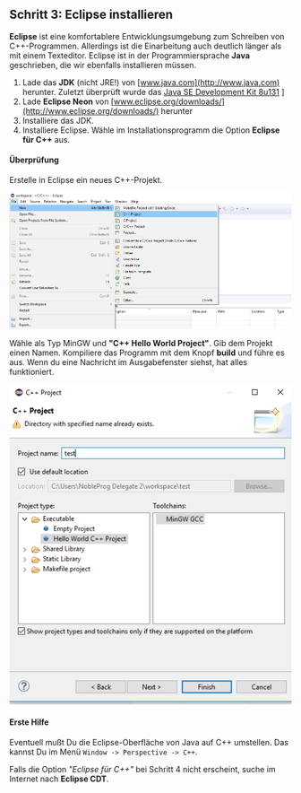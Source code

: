 
## Schritt 3: Eclipse installieren

**Eclipse** ist eine komfortablere Entwicklungsumgebung zum Schreiben von C++-Programmen. Allerdings ist die Einarbeitung auch deutlich länger als mit einem Texteditor. Eclipse ist in der Programmiersprache **Java** geschrieben, die wir ebenfalls installieren müssen.

1. Lade das **JDK** (nicht JRE!) von [www.java.com](http://www.java.com) herunter. Zuletzt überprüft wurde das [Java SE Development Kit 8u131](http://www.oracle.com/technetwork/java/javase/downloads/index-jsp-138363.html#javasejdk)
]
2. Lade **Eclipse Neon** von [www.eclipse.org/downloads/](http://www.eclipse.org/downloads/) herunter
3. Installiere das JDK.
4. Installiere Eclipse. Wähle im Installationsprogramm die Option **Eclipse für C++** aus.

#### Überprüfung

Erstelle in Eclipse ein neues C++-Projekt. 

![Projekt erstellen](gitbook/bilder_installation/new_project.png)

Wähle als Typ MinGW und **"C++ Hello World Project"**. Gib dem Projekt einen Namen. Kompiliere das Programm mit dem Knopf **build** und führe es aus. Wenn du eine Nachricht im Ausgabefenster siehst, hat alles funktioniert. 

![Projekt erstellen](gitbook/bilder_installation/new_project2.png)

#### Erste Hilfe

Eventuell mußt Du die Eclipse-Oberfläche von Java auf C++ umstellen. Das kannst Du im Menü `Window -> Perspective -> C++`.

Falls die Option *"Eclipse für C++"* bei Schritt 4 nicht erscheint, suche im Internet nach **Eclipse CDT**.

